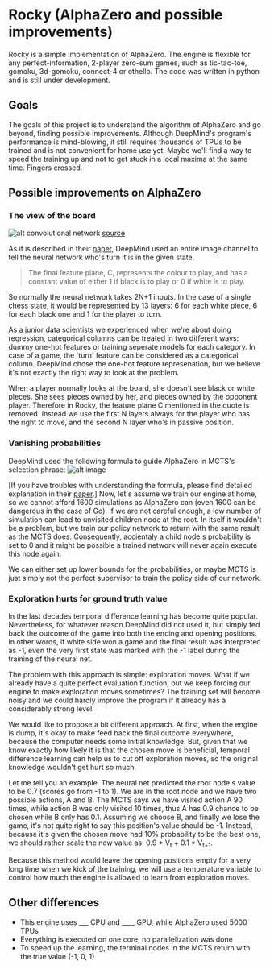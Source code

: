 # Rocky (AlphaZero and possible improvements)

Rocky is a simple implementation of AlphaZero. The engine is flexible for any perfect-information, 2-player zero-sum games, such as tic-tac-toe, gomoku, 3d-gomoku, connect-4 or othello. The code was written in python and is still under development.

## Goals

The goals of this project is to understand the algorithm of AlphaZero and go beyond, finding possible improvements. Although DeepMind's program's performance is mind-blowing, it still requires thousands of TPUs to be trained and is not convenient for home use yet. Maybe we'll find a way to speed the training up and not to get stuck in a local maxima at the same time. Fingers crossed.

## Possible improvements on AlphaZero

### The view of the board

![alt convolutional network](https://upload.wikimedia.org/wikipedia/commons/6/63/Typical_cnn.png)
[source](https://www.tastehit.com/blog/google-deepmind-alphago-how-it-works/)

As it is described in their [paper](https://deepmind.com/documents/119/agz_unformatted_nature.pdf), DeepMind used an entire image channel to tell the neural network who's turn it is in the given state.
> The final feature plane, C, represents the colour to play, and has a constant value of either 1 if black
> is to play or 0 if white is to play.

So normally the neural network takes 2N+1 inputs. In the case of a single chess state, it would be represented by 13 layers: 6 for each white piece, 6 for each black one and 1 for the player to turn.

As a junior data scientists we experienced when we're about doing regression, categorical columns can be treated in two different ways: dummy one-hot features or training seperate models for each category. In case of a game, the 'turn' feature can be considered as a categorical column. DeepMind chose the one-hot feature represenation, but we believe it's not exactly the right way to look at the problem.

When a player normally looks at the board, she doesn't see black or white pieces. She sees pieces owned by her, and pieces owned by the opponent player. Therefore in Rocky, the feature plane C mentioned in the quote is removed. Instead we use the first N layers always for the player who has the right to move, and the second N layer who's in passive position. 

### Vanishing probabilities

DeepMind used the following formula to guide AlphaZero in MCTS's selection phrase:
![alt image](https://imgur.com/a/RSyEE)

[If you have troubles with understanding the formula, please find detailed explanation in their [paper](https://deepmind.com/documents/119/agz_unformatted_nature.pdf).]
Now, let's assume we train our engine at home, so we cannot afford 1600 simulations as AlphaZero can (even 1600 can be dangerous in the case of Go). If we are not careful enough, a low number of simulation can lead to unvisited children node at the root. In itself it wouldn't be a problem, but we train our policy network to return with the same result as the MCTS does. Consequently, accientaly a child node's probability is set to 0 and it might be possible a trained network will never again execute this node again.

We can either set up lower bounds for the probabilities, or maybe MCTS is just simply not the perfect supervisor to train the policy side of our network.

### Exploration hurts for ground truth value

In the last decades temporal difference learning has become quite popular. Nevertheless, for whatever reason DeepMind did not used it, but simply fed back the outcome of the game into both the ending and opening positions. In other words, if white side won a game and the final result was interpreted as -1, even the very first state was marked with the -1 label during the training of the neural net.

The problem with this approach is simple: exploration moves. What if we already have a quite perfect evaluation function, but we keep forcing our engine to make exploration moves sometimes? The training set will become noisy and we could hardly improve the program if it already has a considerably strong level.

We would like to propose a bit different approach. At first, when the engine is dump, it's okay to make feed back the final outcome everywhere, because the computer needs some initial knowledge. But, given that we know exactly how likely it is that the chosen move is beneficial, temporal difference learning can help us to cut off exploration moves, so the original knowledge wouldn't get hurt so much.

Let me tell you an example. The neural net predicted the root node's value to be 0.7 (scores go from -1 to 1). We are in the root node and we have two possible actions, A and B. The MCTS says we have visited action A 90 times, while action B was only visited 10 times, thus A has 0.9 chance to be chosen while B only has 0.1. Assuming we choose B, and finally we lose the game, it's not quite right to say this position's value should be -1. Instead, because it's given the chosen move had 10% probability to be the best one, we should rather scale the new value as: 0.9 * V<sub>t</sub> + 0.1 * V<sub>t+1</sub>.

Because this method would leave the opening positions empty for a very long time when we kick of the training, we will use a temperature variable to control how much the engine is allowed to learn from exploration moves. 


## Other differences

 - This engine uses ___ CPU and ____ GPU, while AlphaZero used 5000 TPUs
 - Everything is executed on one core, no parallelization was done
 - To speed up the learning, the terminal nodes in the MCTS return with the true value (-1, 0, 1)
